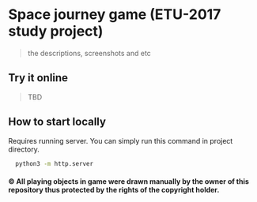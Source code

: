 # Space journey game (ETU-2017 study project)
> the descriptions, screenshots and etc
## Try it online
> TBD

## How to start locally
Requires running server. You can simply run this command in project directory.
```bash
  python3 -m http.server
```


#### © All playing objects in game were drawn manually by the owner of this repository thus protected by the rights of the copyright holder.

